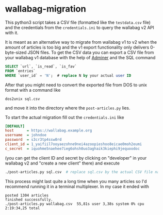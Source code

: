 # wallabag-migration

This python3 script takes a CSV file (formatted like the `testdata.csv` file) and the credentials from the `credentials.ini` to query the wallabag v2 API with it.

It is meant as an alternative way to migrate from wallabag v1 to v2 when the amount of articles is too big and the v1 export functionality only delivers 0-byte-sized JSON files. To get the CSV data you can export a CSV file from your wallabag v1 database with the help of [Adminer](https://www.adminer.org/) and the SQL command
```sql
SELECT `url`, `is_read`, `is_fav`
FROM `entries`
WHERE `user_id` = 'N';  # replace N by your actual user ID
```
After that you might need to convert the exported file from DOS to unix format with a command like
```
dos2unix sql.csv
```
and move it into the directory where the `post-articles.py` lies.

To start the actual migration fill out the `credentials.ini` like
```ini
[DEFAULT]
host      = https://wallabag.example.org
username  = johndoe
password  = s3cr3tp4ssw0rd
client_id = 1_yaifiil7ooyaezohne9nei4azoopieshoo8eicae0moh2eumi
c_secret  = iquohme5naehee7ieg6ohsh0uo3aghaik3kiephi9jequoodoc
```
(you can get the client ID and secret by clicking on "developer" in your wallabag v2 and "create a new client" there) and execute
```bash
./post-articles.py sql.csv  # replace sql.csv by the actual CSV file name
```
This process might last quite a long time when you many articles so I'd recommend running it in a terminal multiplexer. In my case it ended with
```
posted 1304 articles
finished successfully.
./post-articles.py wallabag.csv  55,81s user 3,38s system 0% cpu 2:19:34,25 total
```
